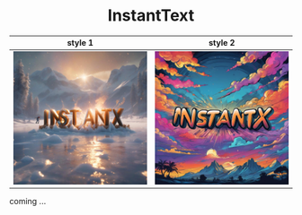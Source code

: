<div align="center">
<h1>InstantText</h1>
</div>


| style 1 | style 2 |
|:-------------------------:|:-------------------------:|
<img src="./data/demo.jpg" width = "425" /> | <img src="./data/demo_2.jpg" width = "425" />


<!-- <div align=center>
<img src="./data/demo_512.png" width = "550" />
</div> -->

coming ...

